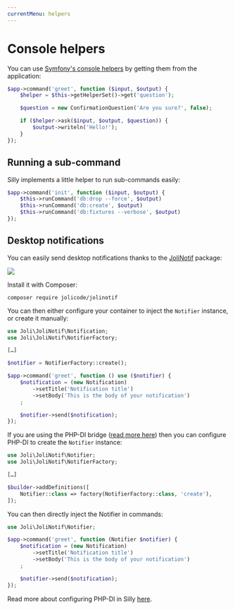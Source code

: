 ```yaml
---
currentMenu: helpers
---
```

# Console helpers

You can use [Symfony's console helpers](http://symfony.com/doc/current/components/console/helpers/index.html) by getting them from the application:

```php
$app->command('greet', function ($input, $output) {
    $helper = $this->getHelperSet()->get('question');

    $question = new ConfirmationQuestion('Are you sure?', false);

    if ($helper->ask($input, $output, $question)) {
        $output->writeln('Hello!');
    }
});
```

## Running a sub-command

Silly implements a little helper to run sub-commands easily:

```php
$app->command('init', function ($input, $output) {
    $this->runCommand('db:drop --force', $output)
    $this->runCommand('db:create', $output)
    $this->runCommand('db:fixtures --verbose', $output)
});
```

## Desktop notifications

You can easily send desktop notifications thanks to the [JoliNotif](https://github.com/jolicode/JoliNotif) package:

![](https://github.com/jolicode/JoliNotif/raw/master/doc/images/demo.gif)

Install it with Composer:

```
composer require jolicode/jolinotif
```

You can then either configure your container to inject the `Notifier` instance, or create it manually:

```php
use Joli\JoliNotif\Notification;
use Joli\JoliNotif\NotifierFactory;

[…]

$notifier = NotifierFactory::create();

$app->command('greet', function () use ($notifier) {
    $notification = (new Notification)
        ->setTitle('Notification title')
        ->setBody('This is the body of your notification')
    ;

    $notifier->send($notification);
});
```

If you are using the PHP-DI bridge ([read more here](php-di.md)) then you can configure PHP-DI to create the `Notifier` instance:

```php
use Joli\JoliNotif\Notifier;
use Joli\JoliNotif\NotifierFactory;

[…]

$builder->addDefinitions([
    Notifier::class => factory(NotifierFactory::class, 'create'),
]);
```

You can then directly inject the Notifier in commands:

```php
use Joli\JoliNotif\Notifier;

$app->command('greet', function (Notifier $notifier) {
    $notification = (new Notification)
        ->setTitle('Notification title')
        ->setBody('This is the body of your notification')
    ;

    $notifier->send($notification);
});
```

Read more about configuring PHP-DI in Silly [here](php-di.md#configuration).
